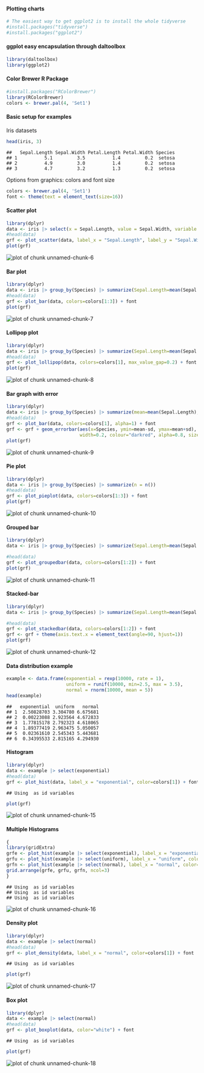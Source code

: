 #### Plotting charts


``` r
# The easiest way to get ggplot2 is to install the whole tidyverse
#install.packages("tidyverse")
#install.packages("ggplot2")
```


#### ggplot easy encapsulation through daltoolbox


``` r
library(daltoolbox)
library(ggplot2)
```

#### Color Brewer R Package


``` r
#install.packages("RColorBrewer")
library(RColorBrewer)
colors <- brewer.pal(4, 'Set1')
```


#### Basic setup for examples

Iris datasets


``` r
head(iris, 3)
```

```
##   Sepal.Length Sepal.Width Petal.Length Petal.Width Species
## 1          5.1         3.5          1.4         0.2  setosa
## 2          4.9         3.0          1.4         0.2  setosa
## 3          4.7         3.2          1.3         0.2  setosa
```

Options from graphics: colors and font size


``` r
colors <- brewer.pal(4, 'Set1')
font <- theme(text = element_text(size=16))
```

#### Scatter plot



``` r
library(dplyr)
data <- iris |> select(x = Sepal.Length, value = Sepal.Width, variable = Species)
#head(data)
grf <- plot_scatter(data, label_x = "Sepal.Length", label_y = "Sepal.Width", colors=colors[1:3]) + font
plot(grf)
```

![plot of chunk unnamed-chunk-6](fig/3-DataVisualization/unnamed-chunk-6-1.png)

#### Bar plot



``` r
library(dplyr)
data <- iris |> group_by(Species) |> summarize(Sepal.Length=mean(Sepal.Length))
#head(data)
grf <- plot_bar(data, colors=colors[1:3]) + font
plot(grf)
```

![plot of chunk unnamed-chunk-7](fig/3-DataVisualization/unnamed-chunk-7-1.png)


#### Lollipop plot



``` r
library(dplyr)
data <- iris |> group_by(Species) |> summarize(Sepal.Length=mean(Sepal.Length))
#head(data)
grf <- plot_lollipop(data, colors=colors[1], max_value_gap=0.2) + font + coord_flip() 
plot(grf)
```

![plot of chunk unnamed-chunk-8](fig/3-DataVisualization/unnamed-chunk-8-1.png)

#### Bar graph with error



``` r
library(dplyr)
data <- iris |> group_by(Species) |> summarize(mean=mean(Sepal.Length), sd=sd(Sepal.Length))
#head(data)
grf <- plot_bar(data, colors=colors[1], alpha=1) + font
grf <- grf + geom_errorbar(aes(x=Species, ymin=mean-sd, ymax=mean+sd), 
                           width=0.2, colour="darkred", alpha=0.8, size=1.1) 
plot(grf)
```

![plot of chunk unnamed-chunk-9](fig/3-DataVisualization/unnamed-chunk-9-1.png)



#### Pie plot



``` r
library(dplyr)
data <- iris |> group_by(Species) |> summarize(n = n())
#head(data)
grf <- plot_pieplot(data, colors=colors[1:3]) + font
plot(grf)
```

![plot of chunk unnamed-chunk-10](fig/3-DataVisualization/unnamed-chunk-10-1.png)


#### Grouped bar



``` r
library(dplyr)
data <- iris |> group_by(Species) |> summarize(Sepal.Length=mean(Sepal.Length), Sepal.Width=mean(Sepal.Width))

#head(data)
grf <- plot_groupedbar(data, colors=colors[1:2]) + font
plot(grf)
```

![plot of chunk unnamed-chunk-11](fig/3-DataVisualization/unnamed-chunk-11-1.png)


#### Stacked-bar



``` r
library(dplyr)
data <- iris |> group_by(Species) |> summarize(Sepal.Length=mean(Sepal.Length), Sepal.Width=mean(Sepal.Width))

#head(data)
grf <- plot_stackedbar(data, colors=colors[1:2]) + font
grf <- grf + theme(axis.text.x = element_text(angle=90, hjust=1))
plot(grf)
```

![plot of chunk unnamed-chunk-12](fig/3-DataVisualization/unnamed-chunk-12-1.png)

#### Data distribution example


``` r
example <- data.frame(exponential = rexp(10000, rate = 1),
                      uniform = runif(10000, min=2.5, max = 3.5),
                      normal = rnorm(10000, mean = 5))
head(example)
```

```
##   exponential  uniform   normal
## 1  2.50828703 3.304780 6.675681
## 2  0.00223088 2.923564 4.672833
## 3  1.77815178 2.792323 4.618065
## 4  1.89377419 2.963475 5.050057
## 5  0.02361610 2.545343 5.443681
## 6  0.34395533 2.815165 4.294930
```




#### Histogram


``` r
library(dplyr)
data <- example |> select(exponential)
#head(data)
grf <- plot_hist(data, label_x = "exponential", color=colors[1]) + font
```

```
## Using  as id variables
```

``` r
plot(grf) 
```

![plot of chunk unnamed-chunk-15](fig/3-DataVisualization/unnamed-chunk-15-1.png)


#### Multiple Histograms




``` r
{
library(gridExtra)  
grfe <- plot_hist(example |> select(exponential), label_x = "exponential", color=colors[1]) + font
grfu <- plot_hist(example |> select(uniform), label_x = "uniform", color=colors[1]) + font 
grfn <- plot_hist(example |> select(normal), label_x = "normal", color=colors[1]) + font
grid.arrange(grfe, grfu, grfn, ncol=3)
}
```

```
## Using  as id variables
## Using  as id variables
## Using  as id variables
```

![plot of chunk unnamed-chunk-16](fig/3-DataVisualization/unnamed-chunk-16-1.png)

#### Density plot



``` r
library(dplyr)
data <- example |> select(normal)
#head(data)
grf <- plot_density(data, label_x = "normal", color=colors[1]) + font
```

```
## Using  as id variables
```

``` r
plot(grf) 
```

![plot of chunk unnamed-chunk-17](fig/3-DataVisualization/unnamed-chunk-17-1.png)

#### Box plot



``` r
library(dplyr)
data <- example |> select(normal)
#head(data)
grf <- plot_boxplot(data, color="white") + font
```

```
## Using  as id variables
```

``` r
plot(grf) 
```

![plot of chunk unnamed-chunk-18](fig/3-DataVisualization/unnamed-chunk-18-1.png)

